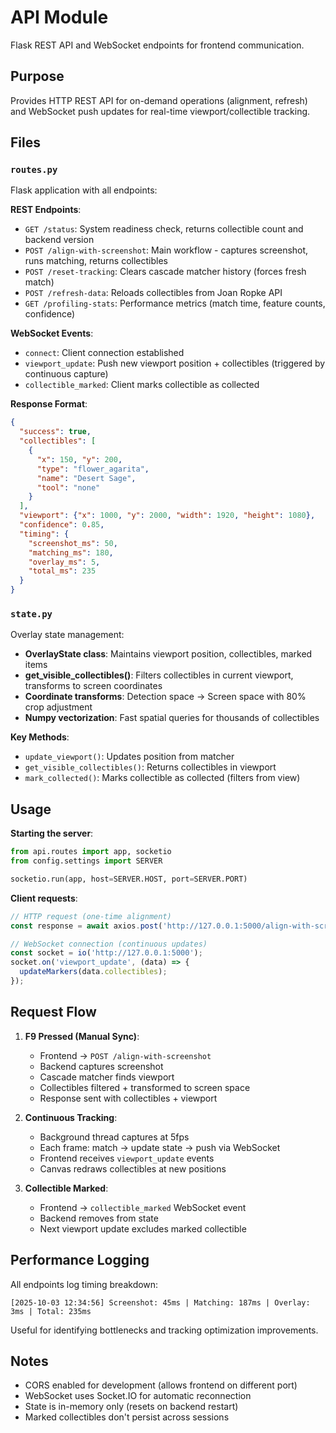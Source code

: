 # API Module

Flask REST API and WebSocket endpoints for frontend communication.

## Purpose

Provides HTTP REST API for on-demand operations (alignment, refresh) and WebSocket push updates for real-time viewport/collectible tracking.

## Files

### `routes.py`
Flask application with all endpoints:

**REST Endpoints**:
- `GET /status`: System readiness check, returns collectible count and backend version
- `POST /align-with-screenshot`: Main workflow - captures screenshot, runs matching, returns collectibles
- `POST /reset-tracking`: Clears cascade matcher history (forces fresh match)
- `POST /refresh-data`: Reloads collectibles from Joan Ropke API
- `GET /profiling-stats`: Performance metrics (match time, feature counts, confidence)

**WebSocket Events**:
- `connect`: Client connection established
- `viewport_update`: Push new viewport position + collectibles (triggered by continuous capture)
- `collectible_marked`: Client marks collectible as collected

**Response Format**:
```json
{
  "success": true,
  "collectibles": [
    {
      "x": 150, "y": 200,
      "type": "flower_agarita",
      "name": "Desert Sage",
      "tool": "none"
    }
  ],
  "viewport": {"x": 1000, "y": 2000, "width": 1920, "height": 1080},
  "confidence": 0.85,
  "timing": {
    "screenshot_ms": 50,
    "matching_ms": 180,
    "overlay_ms": 5,
    "total_ms": 235
  }
}
```

### `state.py`
Overlay state management:

- **OverlayState class**: Maintains viewport position, collectibles, marked items
- **get_visible_collectibles()**: Filters collectibles in current viewport, transforms to screen coordinates
- **Coordinate transforms**: Detection space → Screen space with 80% crop adjustment
- **Numpy vectorization**: Fast spatial queries for thousands of collectibles

**Key Methods**:
- `update_viewport()`: Updates position from matcher
- `get_visible_collectibles()`: Returns collectibles in viewport
- `mark_collected()`: Marks collectible as collected (filters from view)

## Usage

**Starting the server**:
```python
from api.routes import app, socketio
from config.settings import SERVER

socketio.run(app, host=SERVER.HOST, port=SERVER.PORT)
```

**Client requests**:
```javascript
// HTTP request (one-time alignment)
const response = await axios.post('http://127.0.0.1:5000/align-with-screenshot');

// WebSocket connection (continuous updates)
const socket = io('http://127.0.0.1:5000');
socket.on('viewport_update', (data) => {
  updateMarkers(data.collectibles);
});
```

## Request Flow

1. **F9 Pressed (Manual Sync)**:
   - Frontend → `POST /align-with-screenshot`
   - Backend captures screenshot
   - Cascade matcher finds viewport
   - Collectibles filtered + transformed to screen space
   - Response sent with collectibles + viewport

2. **Continuous Tracking**:
   - Background thread captures at 5fps
   - Each frame: match → update state → push via WebSocket
   - Frontend receives `viewport_update` events
   - Canvas redraws collectibles at new positions

3. **Collectible Marked**:
   - Frontend → `collectible_marked` WebSocket event
   - Backend removes from state
   - Next viewport update excludes marked collectible

## Performance Logging

All endpoints log timing breakdown:
```
[2025-10-03 12:34:56] Screenshot: 45ms | Matching: 187ms | Overlay: 3ms | Total: 235ms
```

Useful for identifying bottlenecks and tracking optimization improvements.

## Notes

- CORS enabled for development (allows frontend on different port)
- WebSocket uses Socket.IO for automatic reconnection
- State is in-memory only (resets on backend restart)
- Marked collectibles don't persist across sessions
